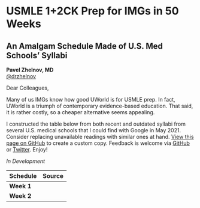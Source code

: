 # USMLE 1+2CK Prep for IMGs in 50 Weeks

## An Amalgam Schedule Made of U.S. Med Schools’ Syllabi

**Pavel Zhelnov, MD**
<br>
[@drzhelnov](https://twitter.com/drzhelnov) 

Dear Colleagues,

Many of us IMGs know how good UWorld is for USMLE prep. In fact, UWorld is a triumph of contemporary evidence-based education. That said, it is rather costly, so a cheaper alternative seems appealing.

I constructed the table below from both recent and outdated syllabi from several U.S. medical schools that I could find with Google in May 2021. Consider replacing unavailable readings with similar ones at hand. [View this page on GitHub](https://github.com/drzhelnov/drzhelnov.github.io/blob/master/usmle.md) to create a custom copy. Feedback is welcome via [GitHub](https://github.com/pvzhelnov) or [Twitter](https://twitter.com/drzhelnov). Enjoy!

_In Development_

| Schedule | Source |
|---|---|
| **Week 1** |  |
| **Week 2** |  |
